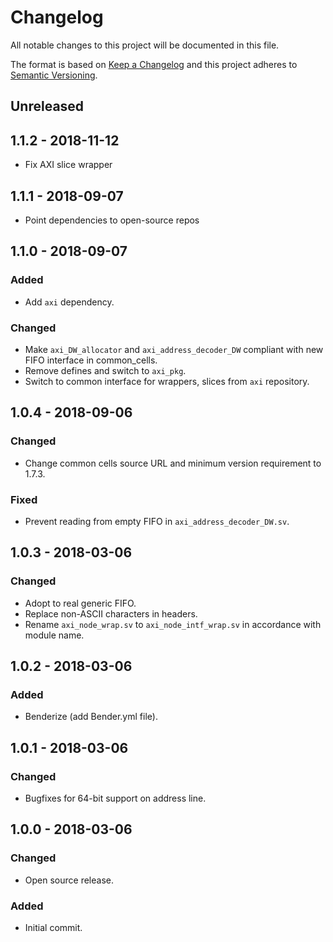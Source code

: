 # Changelog
All notable changes to this project will be documented in this file.

The format is based on [Keep a Changelog](http://keepachangelog.com/en/1.0.0/)
and this project adheres to [Semantic Versioning](http://semver.org/spec/v2.0.0.html).

## Unreleased

## 1.1.2 - 2018-11-12
- Fix AXI slice wrapper

## 1.1.1 - 2018-09-07
- Point dependencies to open-source repos

## 1.1.0 - 2018-09-07
### Added
- Add `axi` dependency.

### Changed
- Make `axi_DW_allocator` and `axi_address_decoder_DW` compliant with new FIFO interface in common_cells.
- Remove defines and switch to `axi_pkg`.
- Switch to common interface for wrappers, slices from `axi` repository.

## 1.0.4 - 2018-09-06
### Changed
- Change common cells source URL and minimum version requirement to 1.7.3.

### Fixed
- Prevent reading from empty FIFO in `axi_address_decoder_DW.sv`.

## 1.0.3 - 2018-03-06
### Changed
- Adopt to real generic FIFO.
- Replace non-ASCII characters in headers.
- Rename `axi_node_wrap.sv` to `axi_node_intf_wrap.sv` in accordance with module name.

## 1.0.2 - 2018-03-06
### Added
- Benderize (add Bender.yml file).

## 1.0.1 - 2018-03-06
### Changed
- Bugfixes for 64-bit support on address line.

## 1.0.0 - 2018-03-06
### Changed
- Open source release.

### Added
- Initial commit.
